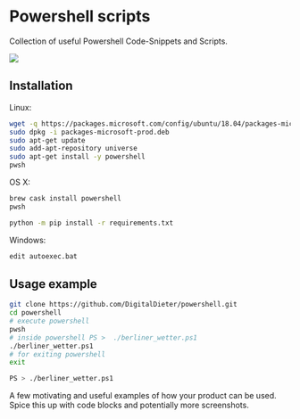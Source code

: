 # Powershell scripts


Collection of useful Powershell Code-Snippets and Scripts.

![](header.png)

## Installation


Linux:
```bash
wget -q https://packages.microsoft.com/config/ubuntu/18.04/packages-microsoft-prod.deb
sudo dpkg -i packages-microsoft-prod.deb
sudo apt-get update
sudo add-apt-repository universe
sudo apt-get install -y powershell
pwsh
```

OS X:
```bash
brew cask install powershell
pwsh
```



```bash
python -m pip install -r requirements.txt

```

Windows:

```sh
edit autoexec.bat
```

## Usage example


```bash
git clone https://github.com/DigitalDieter/powershell.git
cd powershell
# execute powershell
pwsh
# inside powershell PS >  ./berliner_wetter.ps1 
./berliner_wetter.ps1 
# for exiting powershell
exit
```


```sh
PS > ./berliner_wetter.ps1 
```

A few motivating and useful examples of how your product can be used. Spice this up with code blocks and potentially more screenshots.
